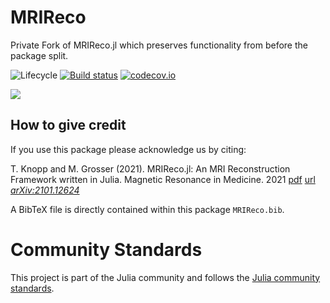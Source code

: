 # MRIReco

Private Fork of MRIReco.jl which preserves functionality from before the package split. 

![Lifecycle](https://img.shields.io/badge/lifecycle-maturing-blue.svg)<!--
![Lifecycle](https://img.shields.io/badge/lifecycle-experimental-orange.svg)
![Lifecycle](https://img.shields.io/badge/lifecycle-maturing-blue.svg)
![Lifecycle](https://img.shields.io/badge/lifecycle-stable-green.svg)
![Lifecycle](https://img.shields.io/badge/lifecycle-retired-orange.svg)
![Lifecycle](https://img.shields.io/badge/lifecycle-archived-red.svg)
![Lifecycle](https://img.shields.io/badge/lifecycle-dormant-blue.svg) -->
[![Build status](https://github.com/alexjaffray/MRIReco.jl/workflows/CI/badge.svg)](https://github.com/MagneticResonanceImaging/MRIReco.jl/actions)
[![codecov.io](http://codecov.io/github/MagneticResonanceImaging/MRIReco.jl/coverage.svg?branch=master)](http://codecov.io/github/MagneticResonanceImaging/MRIReco.jl?branch=master)


[![](https://img.shields.io/badge/docs-latest-blue.svg)](https://magneticresonanceimaging.github.io/MRIReco.jl/latest)

## How to give credit
If you use this package please acknowledge us by citing:

T. Knopp and M. Grosser (2021). MRIReco.jl: An MRI Reconstruction Framework written in Julia. Magnetic Resonance in Medicine. 2021 [pdf](https://onlinelibrary.wiley.com/doi/pdf/10.1002/mrm.28792) [url](https://doi.org/10.1002/mrm.28792) [*arXiv:2101.12624*](https://arxiv.org/abs/2101.12624)

A BibTeX file is directly contained within this package `MRIReco.bib`.

# Community Standards

This project is part of the Julia community and follows the [Julia community standards](https://julialang.org/community/standards/). 
